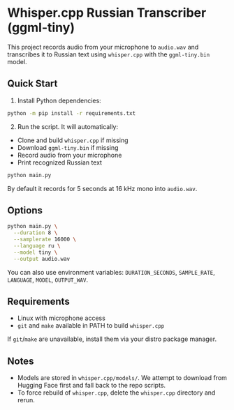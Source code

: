 # Whisper.cpp Russian Transcriber (ggml-tiny)

This project records audio from your microphone to `audio.wav` and transcribes it to Russian text using `whisper.cpp` with the `ggml-tiny.bin` model.

## Quick Start

1) Install Python dependencies:

```bash
python -m pip install -r requirements.txt
```

2) Run the script. It will automatically:
- Clone and build `whisper.cpp` if missing
- Download `ggml-tiny.bin` if missing
- Record audio from your microphone
- Print recognized Russian text

```bash
python main.py
```

By default it records for 5 seconds at 16 kHz mono into `audio.wav`.

## Options

```bash
python main.py \
  --duration 8 \
  --samplerate 16000 \
  --language ru \
  --model tiny \
  --output audio.wav
```

You can also use environment variables: `DURATION_SECONDS`, `SAMPLE_RATE`, `LANGUAGE`, `MODEL`, `OUTPUT_WAV`.

## Requirements

- Linux with microphone access
- `git` and `make` available in PATH to build `whisper.cpp`

If `git`/`make` are unavailable, install them via your distro package manager.

## Notes

- Models are stored in `whisper.cpp/models/`. We attempt to download from Hugging Face first and fall back to the repo scripts.
- To force rebuild of `whisper.cpp`, delete the `whisper.cpp` directory and rerun.
